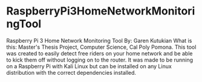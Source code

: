 # RaspberryPi3HomeNetworkMonitoringTool
Raspberry Pi 3 Home Network Monitoring Tool
By: Garen Kutukian
What is this: Master's Thesis Project, Computer Science, Cal Poly Pomona.
This tool was created to easily detect free riders on your home network and be able to kick them off without logging on to the router. 
It was made to be running on a Raspberry Pi with Kali Linux but can be installed on any Linux distribution with the correct dependencies installed.
